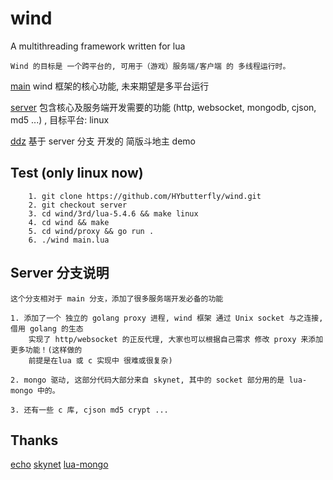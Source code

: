 # wind
A multithreading framework written for lua

    Wind 的目标是 一个跨平台的, 可用于（游戏）服务端/客户端 的 多线程运行时。
[main](https://github.com/HYbutterfly/wind)
    wind 框架的核心功能, 未来期望是多平台运行

[server]( https://github.com/HYbutterfly/wind/tree/server )
    包含核心及服务端开发需要的功能 (http, websocket, mongodb, cjson, md5 ...) , 目标平台: linux
    
[ddz]( https://github.com/HYbutterfly/wind/tree/ddz )
    基于 server 分支 开发的 简版斗地主 demo

## Test (only linux now)
```
    1. git clone https://github.com/HYbutterfly/wind.git
    2. git checkout server
    3. cd wind/3rd/lua-5.4.6 && make linux
    4. cd wind && make
    5. cd wind/proxy && go run .
    6. ./wind main.lua
```

## Server 分支说明
    这个分支相对于 main 分支，添加了很多服务端开发必备的功能

    1. 添加了一个 独立的 golang proxy 进程, wind 框架 通过 Unix socket 与之连接, 借用 golang 的生态
        实现了 http/websocket 的正反代理, 大家也可以根据自己需求 修改 proxy 来添加更多功能！(这样做的
        前提是在lua 或 c 实现中 很难或很复杂)

    2. mongo 驱动, 这部分代码大部分来自 skynet, 其中的 socket 部分用的是 lua-mongo 中的。

    3. 还有一些 c 库, cjson md5 crypt ...


## Thanks
[echo](https://github.com/labstack/echo)
[skynet](https://github.com/cloudwu/skynet)
[lua-mongo](https://github.com/cloudwu/lua-mongo)